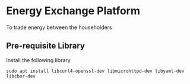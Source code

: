 # Energy Exchange Platform
To trade energy between the householders 

## Pre-requisite Library 

Install the following library

```linux
sudo apt install libcurl4-openssl-dev libmicrohttpd-dev libyaml-dev libcbor-dev
```

